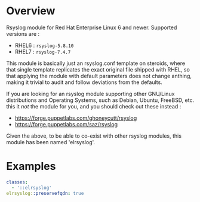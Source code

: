 # Overview

Rsyslog module for Red Hat Enterprise Linux 6 and newer.
Supported versions are :

 * RHEL6 : `rsyslog-5.8.10`
 * RHEL7 : `rsyslog-7.4.7`

This module is basically just an rsyslog.conf template on steroids, where that
single template replicates the exact original file shipped with RHEL, so that
applying the module with default parameters does not change anthing, making it
trivial to audit and follow deviations from the defaults.

If you are looking for an rsyslog module supporting other GNU/Linux
distributions and Operating Systems, such as Debian, Ubuntu, FreeBSD, etc.
this it *not* the module for you, and you should check out these instead :

 * https://forge.puppetlabs.com/ghoneycutt/rsyslog
 * https://forge.puppetlabs.com/saz/rsyslog

Given the above, to be able to co-exist with other rsyslog modules,
this module has been named 'elrsyslog'.

# Examples

```yaml
classes:
  - '::elrsyslog'
elrsyslog::preservefqdn: true
```

